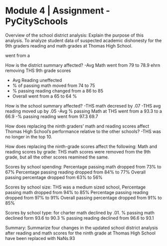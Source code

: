 # Module 4 | Assignment - PyCitySchools

Overview of the school district analysis: Explain the purpose of this analysis.
  To analyze student data of suspected academic dishonesty for the 9th graders reading and math grades at Thomas High School. 

went from a 

How is the district summary affected?
  -Avg Math went from 79 to 78.9 ehrn removing THS 9th grade scores
   - Avg Reading uneffected 
   - % of passing math moved from 74 to 75
   - % passing reading changed from a 86 to 85
   - Overall went from a 65 to 64 %




How is the school summary affected?
  -THS math decresed by .07
  -THS avg reading moved up by .05
  -Avg % passing Math at THS went from a 93.3 to a 66.9
  -% passing reading went from 97.3 69.7
  


How does replacing the ninth graders’ math and reading scores affect Thomas High School’s performance relative to the other schools?
  -THS was no longer in the top 10. 
  

How does replacing the ninth-grade scores affect the following:
Math and reading scores by grade: THS math scores were removed from the 9th grade, but all the other scores reamined the same.

Scores by school spending: Percentage passing math dropped from 73% to 67%
                            Percentage passing reading dropped from 84% to 77%
                            Overall passing percentage dropped from 63% to 56%

Scores by school size: THS was a medium sized school, 
                        Percentage passing math dropped from 94% to 85%
                        Percentage passing reading dropped from 97% to 91%
                        Overall passing percentage dropped from 91% to 85%

Scores by school type: for charter math declined by .01.
                       % passing math declined form 93.6 to 90.3
                       % passing reading declined from 96.6 to 93.1

Summary: Summarize four changes in the updated school district analysis after reading and math scores for the ninth grade at Thomas High School have been replaced with NaNs.93
